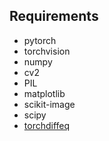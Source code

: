 ## Requirements

- pytorch
- torchvision
- numpy
- cv2
- PIL
- matplotlib
- scikit-image
- scipy
- [torchdiffeq](https://github.com/rtqichen/torchdiffeq)

